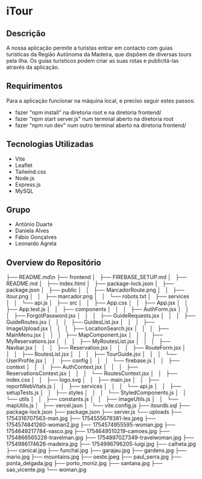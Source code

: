 # iTour

## Descrição
A nossa aplicação permite a turistas entrar em contacto com guias turísticas da Região Autónoma da Madeira, que dispõem de diversas tours pela ilha. Os guias turísticos podem criar as suas rotas e publicitá-las através da aplicação.

## Requirimentos
Para a aplicação funcionar na máquina local, e preciso seguir estes passos:
- fazer "npm install" na diretoria root e na diretoria frontend/
- fazer "npm start server.js" num terminal aberto na diretoria root
- fazer "npm run dev" num outro terminal aberto na diretoria frontend/

## Tecnologias Utilizadas
- Vite
- Leaflet
- Tailwind.css
- Node.js
- Express.js
- MySQL

## Grupo
- António Duarte
- Daniela Alves
- Fábio Gonçalves
- Leonardo Agrela
  
## Overview do Repositório

├── README.md\n
├── frontend
│   ├── FIREBASE_SETUP.md
│   ├── README.md
│   ├── index.html
│   ├── package-lock.json
│   ├── package.json
│   ├── public
│   │   ├── MarcadorRoute.png
│   │   ├── itour.png
│   │   ├── marcador.png
│   │   └── robots.txt
│   ├── services
│   │   └── api.js
│   ├── src
│   │   ├── App.css
│   │   ├── App.jsx
│   │   ├── App.test.js
│   │   ├── components
│   │   │   ├── AuthForm.jsx
│   │   │   ├── ForgotPassword.jsx
│   │   │   ├── GuideRequests.jsx
│   │   │   ├── GuideRoutes.jsx
│   │   │   ├── GuidesList.jsx
│   │   │   ├── ImageUpload.jsx
│   │   │   ├── LocationSearch.jsx
│   │   │   ├── MainMenu.jsx
│   │   │   ├── MapComponent.jsx
│   │   │   ├── MyReservations.jsx
│   │   │   ├── MyRoutesList.jsx
│   │   │   ├── Navbar.jsx
│   │   │   ├── Reservation.jsx
│   │   │   ├── RouteForm.jsx
│   │   │   ├── RoutesList.jsx
│   │   │   ├── TourGuide.jsx
│   │   │   └── UserProfile.jsx
│   │   ├── config
│   │   │   └── firebase.js
│   │   ├── context
│   │   │   ├── AuthContext.jsx
│   │   │   ├── ReservationsContext.jsx
│   │   │   └── RoutesContext.jsx
│   │   ├── index.css
│   │   ├── logo.svg
│   │   ├── main.jsx
│   │   ├── reportWebVitals.js
│   │   ├── services
│   │   │   └── api.js
│   │   ├── setupTests.js
│   │   ├── styles
│   │   │   └── StyledComponents.js
│   │   └── utils
│   │       ├── constants.js
│   │       ├── imageUtils.js
│   │       └── mapUtils.js
│   ├── vercel.json
│   └── vite.config.js
├── itourdb.sql
├── package-lock.json
├── package.json
├── server.js
└── uploads
    ├── 1754316707563-man.jpg
    ├── 1754555679381-lex.jpeg
    ├── 1754574841260-woman2.jpg
    ├── 1754574955595-woman.jpg
    ├── 1754649217784-vasco.jpg
    ├── 1754649510219-camoes.jpg
    ├── 1754866565228-travelman.jpg
    ├── 1754897027349-travelwoman.jpg
    ├── 1754986174626-madeira.jpg
    ├── 1754996796205-luigi.jpg
    ├── calheta.jpg
    ├── canical.jpg
    ├── funchal.jpg
    ├── garajau.jpg
    ├── gardens.jpg
    ├── mario.jpg
    ├── mountains.jpg
    ├── oeste.jpeg
    ├── paul_serra.jpg
    ├── ponta_delgada.jpg
    ├── porto_moniz.jpg
    ├── santana.jpg
    ├── sao_vicente.jpg
    └── woman.jpg
